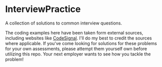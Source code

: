 # InterviewPractice

A collection of solutions to common interview questions.

The coding examples here have been taken form external sources, including websites like [CodeSignal](https://app.codesignal.com/).
I'll do my best to credit the sources where applicable.
If you've come looking for solutions for these problems for your own assessments, please attempt them yourself own before utilizing this repo.
Your next employer wants to see how you tackle the problem!
